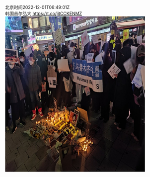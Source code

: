 北京时间2022-12-01T06:49:01Z<br>韩国首尔弘大 https://t.co/jjtCCKENMZ<br><img src='/temp/image/2022/n-Month-12/1598086729260761088_0.jpg' width='450' height='500'><br><br>